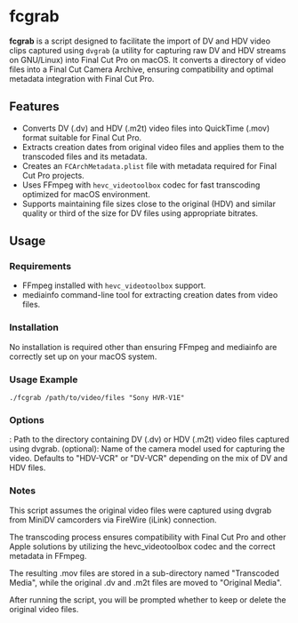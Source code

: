 # fcgrab

**fcgrab** is a script designed to facilitate the import of DV and HDV video clips captured using `dvgrab` (a utility for capturing raw DV and HDV streams on GNU/Linux) into Final Cut Pro on macOS. It converts a directory of video files into a Final Cut Camera Archive, ensuring compatibility and optimal metadata integration with Final Cut Pro.

## Features

- Converts DV (.dv) and HDV (.m2t) video files into QuickTime (.mov) format suitable for Final Cut Pro.
- Extracts creation dates from original video files and applies them to the transcoded files and its metadata.
- Creates an `FCArchMetadata.plist` file with metadata required for Final Cut Pro projects.
- Uses FFmpeg with `hevc_videotoolbox` codec for fast transcoding optimized for macOS environment.
- Supports maintaining file sizes close to the original (HDV) and similar quality or third of the size for DV files using appropriate bitrates.

## Usage

### Requirements

- FFmpeg installed with `hevc_videotoolbox` support.
- mediainfo command-line tool for extracting creation dates from video files.

### Installation

No installation is required other than ensuring FFmpeg and mediainfo are correctly set up on your macOS system.

### Usage Example

    ./fcgrab /path/to/video/files "Sony HVR-V1E"

### Options

<directory>: Path to the directory containing DV (.dv) or HDV (.m2t) video files captured using dvgrab.
<camera model> (optional): Name of the camera model used for capturing the video. Defaults to "HDV-VCR" or "DV-VCR" depending on the mix of DV and HDV files.

### Notes

This script assumes the original video files were captured using dvgrab from MiniDV camcorders via FireWire (iLink) connection.

The transcoding process ensures compatibility with Final Cut Pro and other Apple solutions by utilizing the hevc_videotoolbox codec and the correct metadata in FFmpeg.

The resulting .mov files are stored in a sub-directory named "Transcoded Media", while the original .dv and .m2t files are moved to "Original Media".

After running the script, you will be prompted whether to keep or delete the original video files.
